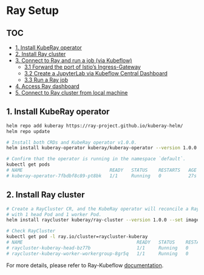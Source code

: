 # Ray Setup

## TOC
  - [1. Install KubeRay operator](#1-install-kuberay-operator)
  - [2. Install Ray cluster](#2-install-ray-cluster)
  - [3. Connect to Ray and run a job (via Kubeflow)](#3-connect-to-ray-and-run-a-job-via-kubeflow)
    - [3.1 Forward the port of Istio’s Ingress-Gateway](#31-forward-the-port-of-istios-ingress-gateway)
    - [3.2 Create a JupyterLab via Kubeflow Central Dashboard](#32-create-a-jupyterlab-via-kubeflow-central-dashboard)
    - [3.3 Run a Ray job](#33-run-a-ray-job)
  - [4. Access Ray dashboard](#4-access-ray-dashboard)
  - [5. Connect to Ray cluster from local machine](#5-connect-to-ray-cluster-from-local-machine)

## 1. Install KubeRay operator

```bash
helm repo add kuberay https://ray-project.github.io/kuberay-helm/
helm repo update

# Install both CRDs and KubeRay operator v1.0.0.
helm install kuberay-operator kuberay/kuberay-operator --version 1.0.0

# Confirm that the operator is running in the namespace `default`.
kubectl get pods
# NAME                                READY   STATUS    RESTARTS   AGE
# kuberay-operator-7fbdbf8c89-pt8bk   1/1     Running   0          27s
```

## 2. Install Ray cluster

```bash
# Create a RayCluster CR, and the KubeRay operator will reconcile a Ray cluster
# with 1 head Pod and 1 worker Pod.
helm install raycluster kuberay/ray-cluster --version 1.0.0 --set image.tag=2.2.0-py38-cpu

# Check RayCluster
kubectl get pod -l ray.io/cluster=raycluster-kuberay
# NAME                                          READY   STATUS    RESTARTS   AGE
# raycluster-kuberay-head-bz77b                 1/1     Running   0          64s
# raycluster-kuberay-worker-workergroup-8gr5q   1/1     Running   0          63s
```

For more details, please refer to Ray-Kubeflow [documentation](https://docs.ray.io/en/latest/cluster/kubernetes/k8s-ecosystem/kubeflow.html).
